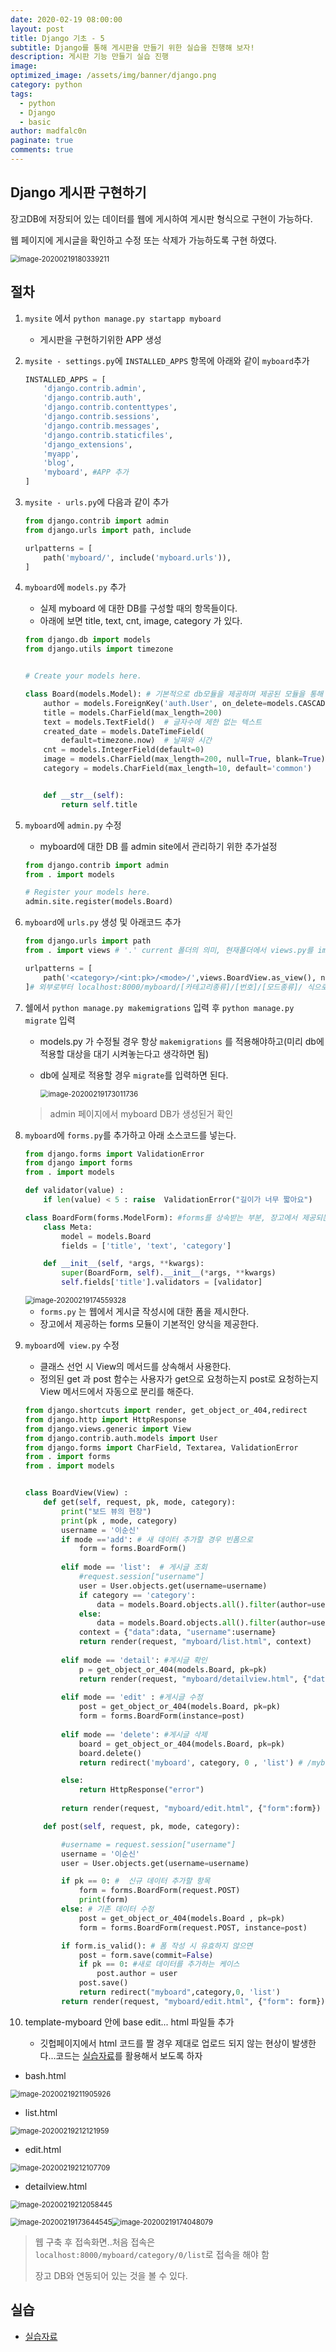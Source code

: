 ```yaml
---
date: 2020-02-19 08:00:00
layout: post
title: Django 기초 - 5
subtitle: Django를 통해 게시판을 만들기 위한 실습을 진행해 보자!
description: 게시판 기능 만들기 실습 진행
image: 
optimized_image: /assets/img/banner/django.png
category: python
tags:
  - python
  - Django
  - basic
author: madfalc0n
paginate: true
comments: true
---
```


## Django 게시판 구현하기

장고DB에 저장되어 있는 데이터를 웹에 게시하여 게시판 형식으로 구현이 가능하다.

웹 페이지에 게시글을 확인하고 수정 또는 삭제가 가능하도록 구현 하였다.

<img src="/assets/img/contents/Django_Board/image-20200219180339211.png" alt="image-20200219180339211" style="zoom:80%;" />



## 절차

1. `mysite` 에서 `python manage.py startapp myboard`

   - 게시판을 구현하기위한 APP 생성

2. `mysite - settings.py`에 `INSTALLED_APPS` 항목에 아래와 같이 `myboard`추가

   ```python
   INSTALLED_APPS = [
       'django.contrib.admin',
       'django.contrib.auth',
       'django.contrib.contenttypes',
       'django.contrib.sessions',
       'django.contrib.messages',
       'django.contrib.staticfiles',
       'django_extensions',
       'myapp',
       'blog',
       'myboard', #APP 추가
   ]
   ```

3. `mysite - urls.py`에 다음과 같이 추가

   ```python
   from django.contrib import admin
   from django.urls import path, include
   
   urlpatterns = [
       path('myboard/', include('myboard.urls')),
   ]
   ```

4. `myboard`에 `models.py` 추가

   - 실제 myboard 에 대한 DB를 구성할 때의 항목들이다.
   - 아래에 보면 title, text, cnt, image, category 가 있다.

   ```python
   from django.db import models
   from django.utils import timezone
   
   
   # Create your models here.
   
   class Board(models.Model): # 기본적으로 db모듈을 제공하며 제공된 모듈을 통해 board db 생성
       author = models.ForeignKey('auth.User', on_delete=models.CASCADE) #auth.User는 시스템이 만든 테이블 , cascade 단계별로 이루어진 , 원래 특정 유저와 관련된거 다 지워야 함, on_delete 는 해당 유저 삭제시 같이 삭제하라는 옵션
       title = models.CharField(max_length=200)
       text = models.TextField()  # 글자수에 제한 없는 텍스트
       created_date = models.DateTimeField(
           default=timezone.now)  # 날짜와 시간
       cnt = models.IntegerField(default=0)
       image = models.CharField(max_length=200, null=True, blank=True)
       category = models.CharField(max_length=10, default='common')
   
   
       def __str__(self):
           return self.title
   ```

5. `myboard`에 `admin.py` 수정

   - myboard에 대한 DB 를 admin site에서 관리하기 위한 추가설정

   ```python
   from django.contrib import admin
   from . import models
   
   # Register your models here.
   admin.site.register(models.Board)
   ```

6. `myboard`에 `urls.py` 생성 및 아래코드 추가

   ```python
   from django.urls import path
   from . import views # '.' current 폴더의 의미, 현재폴더에서 views.py를 import 하라는 의미
   
   urlpatterns = [
       path('<category>/<int:pk>/<mode>/',views.BoardView.as_view(), name='myboard'),
   ]# 외부로부터 localhost:8000/myboard/[카테고리종류]/[번호]/[모드종류]/ 식으로 받겠다는 선언
   ```

7. 쉘에서 `python manage.py makemigrations` 입력 후 `python manage.py migrate` 입력

   * models.py 가 수정될 경우 항상 `makemigrations` 를 적용해야하고(미리 db에 적용할 대상을 대기 시켜놓는다고 생각하면 됨)

   * db에 실제로 적용할 경우 `migrate`를 입력하면 된다. 

     <img src="/assets/img/contents/Django_Board/image-20200219173011736.png" alt="image-20200219173011736" style="zoom:80%;" />

   > admin 페이지에서 myboard DB가 생성된거 확인

8. `myboard`에  `forms.py`를 추가하고 아래 소스코드를 넣는다.

   ```python
   from django.forms import ValidationError
   from django import forms
   from . import models
   
   def validator(value) :
       if len(value) < 5 : raise  ValidationError("길이가 너무 짧아요")
   
   class BoardForm(forms.ModelForm): #forms를 상속받는 부분, 장고에서 제공되는 forms 모듈 사용
       class Meta:
           model = models.Board
           fields = ['title', 'text', 'category']
   
       def __init__(self, *args, **kwargs):
           super(BoardForm, self).__init__(*args, **kwargs)
           self.fields['title'].validators = [validator]
   ```

   <img src="/assets/img/contents/Django_Board/image-20200219174559328.png" alt="image-20200219174559328" style="zoom:80%;" />

   - `forms.py` 는 웹에서 게시글 작성시에 대한 폼을 제시한다.
   - 장고에서 제공하는  forms 모듈이 기본적인 양식을 제공한다.

9. `myboard`에` view.py` 수정

   - 클래스 선언 시 View의 메서드를 상속해서 사용한다.
   - 정의된 get 과 post 함수는 사용자가 get으로 요청하는지 post로 요청하는지 View 메서드에서 자동으로 분리를 해준다.

   ```python
   from django.shortcuts import render, get_object_or_404,redirect
   from django.http import HttpResponse
   from django.views.generic import View
   from django.contrib.auth.models import User
   from django.forms import CharField, Textarea, ValidationError
   from . import forms
   from . import models
   
   
   class BoardView(View) :
       def get(self, request, pk, mode, category):
           print("보드 뷰의 현장")
           print(pk , mode, category)
           username = '이순신'
           if mode =='add': # 새 데이터 추가할 경우 빈폼으로
               form = forms.BoardForm()
           
           elif mode == 'list':  # 게시글 조회
               #request.session["username"]
               user = User.objects.get(username=username)
               if category == 'category':
                   data = models.Board.objects.all().filter(author=user)
               else:
                   data = models.Board.objects.all().filter(author=user, category=category)
               context = {"data":data, "username":username}
               return render(request, "myboard/list.html", context)
           
           elif mode == 'detail': #게시글 확인
               p = get_object_or_404(models.Board, pk=pk)
               return render(request, "myboard/detailview.html", {"data":p})
           
           elif mode == 'edit' : #게시글 수정
               post = get_object_or_404(models.Board, pk=pk)
               form = forms.BoardForm(instance=post)
           
           elif mode == 'delete': #게시글 삭제
               board = get_object_or_404(models.Board, pk=pk)
               board.delete()
               return redirect('myboard', category, 0 , 'list') # /myboard/category/0/list 로 리다이렉트
   
           else:
               return HttpResponse("error")
           
           return render(request, "myboard/edit.html", {"form":form})
   
       def post(self, request, pk, mode, category):
   
           #username = request.session["username"]
           username = '이순신'
           user = User.objects.get(username=username)
   
           if pk == 0: #  신규 데이터 추가할 항목
               form = forms.BoardForm(request.POST)
               print(form)
           else: # 기존 데이터 수정
               post = get_object_or_404(models.Board , pk=pk)
               form = forms.BoardForm(request.POST, instance=post)
   
           if form.is_valid(): # 폼 작성 시 유효하지 않으면
               post = form.save(commit=False)
               if pk == 0: #새로 데이터를 추가하는 케이스
                   post.author = user
               post.save()
               return redirect("myboard",category,0, 'list') 
           return render(request, "myboard/edit.html", {"form": form})
   
   ```

   

10. template-myboard 안에 base edit... html 파일들 추가

    - 깃헙페이지에서 html 코드를 짤 경우 제대로 업로드 되지 않는 현상이 발생한다...코드는 [실습자료](https://github.com/madfalc0n/Image-analysis-and-develope/tree/master/web/20200219/mysite/templates/myboard)를 활용해서 보도록 하자

   - bash.html

<img src="/assets/img/contents/Django_Board/image-20200219211905926.png" alt="image-20200219211905926" style="zoom:80%;" />





   - list.html

<img src="/assets/img/contents/Django_Board/image-20200219212121959.png" alt="image-20200219212121959" style="zoom:80%;" />



   - edit.html

<img src="/assets/img/contents/Django_Board/image-20200219212107709.png" alt="image-20200219212107709" style="zoom:80%;" />



   - detailview.html

<img src="/assets/img/contents/Django_Board/image-20200219212058445.png" alt="image-20200219212058445" style="zoom:80%;" />



   

<img src="/assets/img/contents/Django_Board/image-20200219173644545.png" alt="image-20200219173644545" style="zoom:80%;" /><img src="/assets/img/contents/Django_Board/image-20200219174048079.png" alt="image-20200219174048079" style="zoom:80%;" />

> 웹 구축 후 접속화면..처음 접속은 `localhost:8000/myboard/category/0/list`로 접속을 해야 함 
>
> 장고 DB와 연동되어 있는 것을 볼 수 있다.



## 실습

- [실습자료](https://github.com/madfalc0n/Image-analysis-and-develope/tree/master/web/20200219)